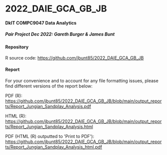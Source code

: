 # 2022_DAIE_GCA_GB_JB

#### DkIT COMPC9047 Data Analytics

##### Pair Project Dec 2022: Gareth Burger &amp; James Bunt

#### Repository
R source code: https://github.com/jbunt85/2022_DAIE_GCA_GB_JB

#### Report
For your convenience and to account for any file formatting issues, please find different versions of the report below:

PDF (R): https://github.com/jbunt85/2022_DAIE_GCA_GB_JB/blob/main/output_reports/Report_Jungian_Sandplay_Analysis.pdf

HTML (R): https://github.com/jbunt85/2022_DAIE_GCA_GB_JB/blob/main/output_reports/Report_Jungian_Sandplay_Analysis.html

PDF (HTML (R) outputted to 'Print to PDF'): https://github.com/jbunt85/2022_DAIE_GCA_GB_JB/blob/main/output_reports/Report_Jungian_Sandplay_Analysis_html.pdf
